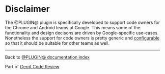 # Disclaimer

The @PLUGIN@  plugin is specifically developed to support code owners for the
Chrome and Android teams at Google. This means some of the functionality and
design decisons are driven by Google-specific use-cases. Nonetheless the support
for code owners is pretty generic and [configurable](config.md) so that it
should be suitable for other teams as well.

---

Back to [@PLUGIN@ documentation index](index.html)

Part of [Gerrit Code Review](../../../Documentation/index.html)
